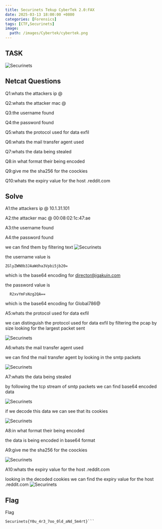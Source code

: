 ```yaml
---
title: Securinets Tekup CyberTek 2.0:FAX
date: 2025-03-13 18:00:00 +0800
categories: [Forensics]
tags: [CTF,Securinets]
image:
  path: /images/Cybertek/cybertek.png
---
```

## TASK 

  <img src="/images/Cybertek/fax/desc.png" alt="Securinets" style="width: auto; height: auto; margin-right: 10%;" />

## Netcat Questions
Q1:whats the attackers ip @ 

Q2:whats the attacker mac @ 

Q3:the username found 

Q4:the password found 

Q5:whats the protocol used for data exfil 

Q6:whats the mail transfer agent used 

Q7:whats the data being stealed 

Q8:in what format their being encoded 

Q9:give me the  sha256 for the coockies 

Q10:whats the expiry value for the host .reddit.com 

## Solve 
A1:the attackers ip @ 10.1.31.101

A2:the attacker mac @ 00:08:02:1c:47:ae

A3:the username found 

A4:the password found

we can find them by filtering text 
  <img src="/images/Cybertek/fax/image1.png" alt="Securinets" style="width: auto; height: auto; margin-right: 10%;" />

the username value is 
```
ZGlyZWN0b3JAaWdha3Vpbi5jb20=
``` 

which is the base64 encoding for director@igakuin.com

the password value is 

```
  R2xvYmFsNzg2QA==
```
which is the base64 encoding for Global786@

A5:whats the protocol used for data exfil 

we can distinguish the protocol used for data exfil by filtering the pcap by size looking for the largest packet sent 

<img src="/images/Cybertek/fax/image2.png" alt="Securinets" style="width: auto; height: auto; margin-right: 10%;" />

A6:whats the mail transfer agent used

we can find the mail transfer agent by looking in the smtp packets 

<img src="/images/Cybertek/fax/image3.png" alt="Securinets" style="width: auto; height: auto; margin-right: 10%;" />

A7:whats the data being stealed

by following the tcp stream of smtp packets we can find base64 encoded data 

<img src="/images/Cybertek/fax/image4.png" alt="Securinets" style="width: auto; height: auto; margin-right: 10%;" />

if we decode this data we can see that its cookies

<img src="/images/Cybertek/fax/image5.png" alt="Securinets" style="width: auto; height: auto; margin-right: 10%;" />

A8:in what format their being encoded

the data is being encoded in base64 format

A9:give me the  sha256 for the coockies

<img src="/images/Cybertek/fax/image6.png" alt="Securinets" style="width: auto; height: auto; margin-right: 10%;" />

A10:whats the expiry value for the host .reddit.com

looking in the decoded cookies we can find the expiry value for the host .reddit.com
<img src="/images/Cybertek/fax/image7.png" alt="Securinets" style="width: auto; height: auto; margin-right: 10%;" />

## Flag

Flag
```
Securinets{Y0u_4r3_7oo_0ld_aNd_5m4rt}```